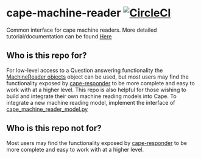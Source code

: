 # cape-machine-reader [![CircleCI](https://circleci.com/gh/bloomsburyai/cape-machine-reader.svg?style=svg&circle-token=62818f17fe9047851372b7ba8fa0037a2593eebe)](https://circleci.com/gh/bloomsburyai/cape-machine-reader)

Common interface for cape machine readers.
More detailed tutorial/documentation can be found [Here](docs.md)


## Who is this repo for?

For low-level access to a Question answering functionality the [MachineReader objects](https://github.com/bloomsburyai/cape-machine-reader/blob/master/cape_machine_reader/cape_machine_reader_core.py) object can be used, but most users may find the functionality exposed by [cape-responder](https://github.com/bloomsburyai/cape-responder) to be more complete and easy to
work with at a higher level.
This repo is also helpful for those wishing to build and integrate their own machine reading models into Cape.
To integrate a new machine reading model, implement the interface of [cape_machine_reader_model.py](https://github.com/bloomsburyai/cape-machine-reader/blob/master/cape_machine_reader/cape_machine_reader_model.py)


## Who is this repo not for?

Most users may find the functionality exposed by [cape-responder](https://github.com/bloomsburyai/cape-responder) to be more complete and easy to
work with at a higher level.